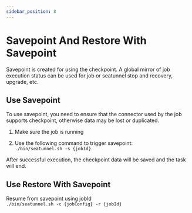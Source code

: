```yaml
---
sidebar_position: 8
---
```


# Savepoint And Restore With Savepoint

Savepoint is created for using the checkpoint. A global mirror of job execution status can be used for job or seatunnel stop and recovery, upgrade, etc.

## Use Savepoint

To use savepoint, you need to ensure that the connector used by the job supports checkpoint, otherwise data may be lost or duplicated.

1. Make sure the job is running

2. Use the following command to trigger savepoint:  
   ```./bin/seatunnel.sh -s {jobId}```

After successful execution, the checkpoint data will be saved and the task will end.

## Use Restore With Savepoint

Resume from savepoint using jobId  
```./bin/seatunnel.sh -c {jobConfig} -r {jobId}```

